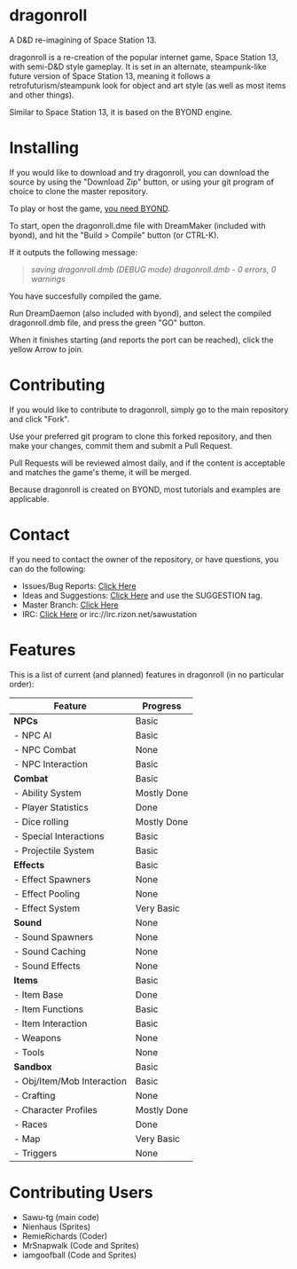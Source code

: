 dragonroll
==========
A D&D re-imagining of Space Station 13.

dragonroll is a re-creation of the popular internet game, Space Station 13, with semi-D&D style gameplay.
It is set in an alternate, steampunk-like future version of Space Station 13, meaning it follows a retrofuturism/steampunk look for 
object and art style (as well as most items and other things).

Similar to Space Station 13, it is based on the BYOND engine.

Installing
==========
If you would like to download and try dragonroll, you can download the source by using the "Download Zip" button,
or using your git program of choice to clone the master repository.

To play or host the game, [you need BYOND](www.byond.com).

To start, open the dragonroll.dme file with DreamMaker (included with byond), and hit the "Build > Compile" button
(or CTRL-K).

If it outputs the following message:

>*saving dragonroll.dmb (DEBUG mode)*
>*dragonroll.dmb - 0 errors, 0 warnings*

You have succesfully compiled the game.

Run DreamDaemon (also included with byond), and select the compiled dragonroll.dmb file,
and press the green "GO" button.

When it finishes starting (and reports the port can be reached), click the yellow Arrow to join.

Contributing
==========
If you would like to contribute to dragonroll, simply go to the main repository and click "Fork".

Use your preferred git program to clone this forked repository, and then make your changes, commit them and submit a
Pull Request.

Pull Requests will be reviewed almost daily, and if the content is acceptable and matches the game's theme, it will be
merged.

Because dragonroll is created on BYOND, most tutorials and examples are applicable.

Contact
==========
If you need to contact the owner of the repository, or have questions, you can do the following:

* Issues/Bug Reports: [Click Here](https://github.com/sawu-tg/dragonroll/issues)
* Ideas and Suggestions: [Click Here](https://github.com/sawu-tg/dragonroll/issues) and use the SUGGESTION tag.
* Master Branch: [Click Here](https://github.com/sawu-tg/dragonroll)
* IRC: [Click Here](http://chat.mibbit.com/?channel=%23sawustation&server=irc.rizon.net) or irc://irc.rizon.net/sawustation

Features
==========
This is a list of current (and planned) features in dragonroll (in no particular order):

| Feature  | Progress |
| ------------- | ------------- |
| **NPCs** | Basic  |
| - NPC AI  | Basic  |
| - NPC Combat | None |
| - NPC Interaction | Basic |
| **Combat** | Basic |
| - Ability System | Mostly Done |
| - Player Statistics | Done |
| - Dice rolling | Mostly Done |
| - Special Interactions | Basic |
| - Projectile System | Basic |
| **Effects** | Basic |
| - Effect Spawners | None |
| - Effect Pooling | None |
| - Effect System | Very Basic |
| **Sound** | None |
| - Sound Spawners | None |
| - Sound Caching | None |
| - Sound Effects | None |
| **Items** | Basic |
| - Item Base | Done |
| - Item Functions | Basic |
| - Item Interaction | Basic |
| - Weapons | None |
| - Tools | None |
| **Sandbox** | Basic |
| - Obj/Item/Mob Interaction | Basic |
| - Crafting | None |
| - Character Profiles | Mostly Done |
| - Races | Done |
| - Map | Very Basic |
| - Triggers | None |

Contributing Users
==========
* Sawu-tg (main code)
* Nienhaus (Sprites)
* RemieRichards (Coder)
* MrSnapwalk (Code and Sprites)
* iamgoofball (Code and Sprites)
